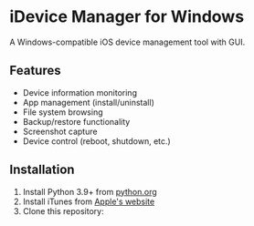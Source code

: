 # iDevice Manager for Windows

A Windows-compatible iOS device management tool with GUI.

## Features
- Device information monitoring
- App management (install/uninstall)
- File system browsing
- Backup/restore functionality
- Screenshot capture
- Device control (reboot, shutdown, etc.)

## Installation

1. Install Python 3.9+ from [python.org](https://www.python.org/downloads/)
2. Install iTunes from [Apple's website](https://www.apple.com/itunes/download/)
3. Clone this repository:
